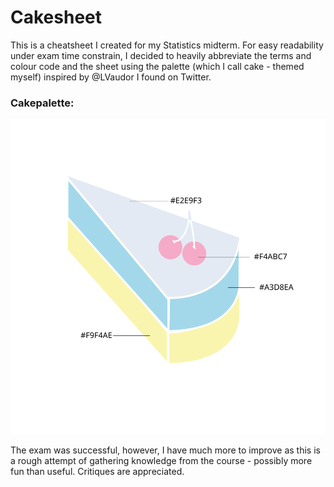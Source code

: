 # Cakesheet
This is a cheatsheet I created for my Statistics midterm. For easy readability under exam time constrain, I decided to 
heavily abbreviate the terms and colour code and the sheet using the palette (which I call cake - themed myself) inspired by @LVaudor I found on Twitter. 

### Cakepalette:
![palette](https://github.com/Janewyx/Cakesheet/blob/master/palette.svg)

The exam was successful, however, I have much more to improve as this is a rough attempt of gathering knowledge from the course - 
possibly more fun than useful. Critiques are appreciated.
